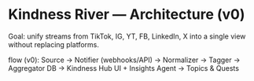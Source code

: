 # Kindness River — Architecture (v0)
Goal: unify streams from TikTok, IG, YT, FB, LinkedIn, X into a single view without replacing platforms.

flow (v0):
Source → Notifier (webhooks/API) → Normalizer → Tagger → Aggregator DB
→ Kindness Hub UI + Insights Agent → Topics & Quests
